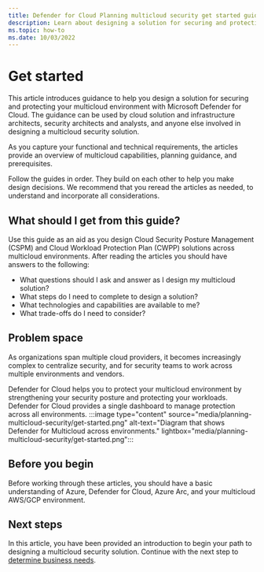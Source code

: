 ```yaml
---
title: Defender for Cloud Planning multicloud security get started guidance before you begin cloud solution
description: Learn about designing a solution for securing and protecting your multicloud environment with Microsoft Defender for Cloud.
ms.topic: how-to
ms.date: 10/03/2022
---
```

# Get started

This article introduces guidance to help you design a solution for securing and protecting your multicloud environment with Microsoft Defender for Cloud. The guidance can be used by cloud solution and infrastructure architects, security architects and analysts, and anyone else involved in designing a multicloud security solution.

As you capture your functional and technical requirements, the articles provide an overview of multicloud capabilities, planning guidance, and prerequisites.

Follow the guides in order. They build on each other to help you make design decisions. We recommend that you reread the articles as needed, to understand and incorporate all considerations.

## What should I get from this guide?

Use this guide as an aid as you design Cloud Security Posture Management (CSPM) and Cloud Workload Protection Plan (CWPP) solutions across multicloud environments. After reading the articles you should have answers to the following:

- What questions should I ask and answer as I design my multicloud solution?
- What steps do I need to complete to design a solution?
- What technologies and capabilities are available to me?
- What trade-offs do I need to consider?

## Problem space

As organizations span multiple cloud providers, it becomes increasingly complex to centralize security, and for security teams to work across multiple environments and vendors.

Defender for Cloud helps you to protect your multicloud environment by strengthening your security posture and protecting your workloads. Defender for Cloud provides a single dashboard to manage protection across all environments.
:::image type="content" source="media/planning-multicloud-security/get-started.png" alt-text="Diagram that shows Defender for Multicloud across environments." lightbox="media/planning-multicloud-security/get-started.png":::

## Before you begin

Before working through these articles, you should have a basic understanding of Azure, Defender for Cloud, Azure Arc, and your multicloud AWS/GCP environment.

## Next steps

In this article, you have been provided an introduction to begin your path to designing a multicloud security solution. Continue with the next step to [determine business needs](plan-multicloud-security-determine-business-needs.md).
